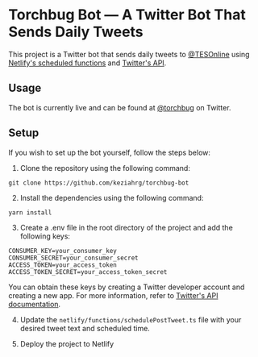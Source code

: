 # Torchbug Bot — A Twitter Bot That Sends Daily Tweets

This project is a Twitter bot that sends daily tweets to [@TESOnline](https://twitter.com/TESOnline) using [Netlify's scheduled functions](https://docs.netlify.com/functions/scheduled-functions/) and [Twitter's API](https://developer.twitter.com/en/docs/twitter-api).

## Usage

The bot is currently live and can be found at [@torchbug](https://twitter.com/torchbug) on Twitter.

## Setup

If you wish to set up the bot yourself, follow the steps below:

1. Clone the repository using the following command:

```
git clone https://github.com/keziahrg/torchbug-bot
```

2. Install the dependencies using the following command:

```
yarn install
```

3. Create a .env file in the root directory of the project and add the following keys:

```
CONSUMER_KEY=your_consumer_key
CONSUMER_SECRET=your_consumer_secret
ACCESS_TOKEN=your_access_token
ACCESS_TOKEN_SECRET=your_access_token_secret
```

You can obtain these keys by creating a Twitter developer account and creating a new app. For more information, refer to [Twitter's API documentation](https://developer.twitter.com/en/docs/twitter-api).

4. Update the `netlify/functions/schedulePostTweet.ts` file with your desired tweet text and scheduled time.

5. Deploy the project to Netlify
